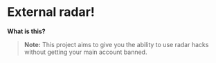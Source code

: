 # External radar!

**What is this?**
> **Note:** This project aims to give you the ability to use radar hacks without getting your main account banned.
